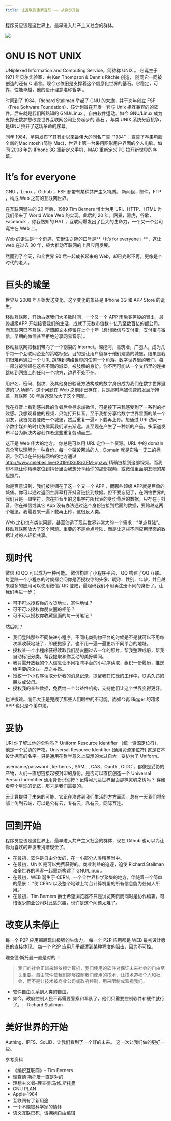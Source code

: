 ```yaml
---
title: 让互联网重新互联 —— 从身份开始
---
```

程序员应该是这世界上，最早进入共产主义社会的群体。

<!-- more -->
![](http://img.staryu.cn/20190615-01.jpg)

# GNU IS NOT UNIX

UNiplexed Information and Computing Service，简称称 UNIX 。 它诞生于 1971 年贝尔实验室，由 Ken Thompson & Dennis Ritchie 创造， 随同它一同被创造的还有 C 语言。现今它依旧是支撑着这个信息化世界的基石。它稳定，可靠，性能卓越，他的设计理念堪称哲学 。

时间到了 1984，Richard Stallman 举起了 GNU 的大旗，并于次年创立 FSF（Free Software Foundation），该计划旨在开发一套与 Unix 相互兼容的的软件。后来就是我们所熟知的 GNU/Linux ，自由软件运动。如今 GNU/Linux 成为支撑无数梦想改变世界互联网公司业务起步的 基石 ，与类 UNIX 系统分庭抗争，是GNU 拉开了这场革命的序幕。

同年 1984，苹果发布了其有史以来最伟大的同名广告 “1984” ，宣告了苹果电脑全新的Macintosh (简称 Mac)，世界上第一台采用图形用户界面的个人电脑。如同 2008 年的 IPhone 3G 重新定义手机，MAC 重新定义 PC 拉开新世界的序幕。

# It’s for everyone

GNU ，Linux ，Github ，FSF 都带有某种共产主义特质。
新闻组，邮件，FTP ，构成 Web 之前的互联网世界。

在互联网诞生的 20 年后，1989 Tim Berners 博士为用 URI、HTTP、HTML 为我们带来了 World Wide Web 的实现。此后的 20 年，网景，雅虎，谷歌，Facebook ，你我熟知的 BAT ，互联网爆发出了巨大的生命力，一个又一个公司诞生在 Web 上。

Web 的诞生是一个奇迹，它诞生之际的口号是**「It’s for everyone」**，这让 web 在过去 30 年，极大推动互联网的上层应用发展。

然而到了今天，和全世界 90 后一起成长起来的 Web，却已光彩不再，更像是个时代的老人。

# 巨头的城堡

世界从 2008 年开始发送变化，这个变化的象征是 IPhone 3G 和 APP Store 的诞生。

移动互联网，开始占据我们大多数时间，一个又一个 APP 雨后春笋般的冒出，最终超级APP 开始接管我们的生活，成就了无数市值数十亿乃至数百亿的额公司。而互联网已不互联，所谓超文本停留在上个十年（想想微信与支付宝，支付宝与微信，早期的微信甚至拒绝分享网易音乐）。

移动互联网把我们带向了一个割裂的 Internet。深挖河，高筑墙，广圈人，成为几乎每一个互联网企业的策略标配。目的是让用户留存于他们建造的城堡，结果是我们很难再通过一个 URL 跳转到网络世界的任何一个角落。数字世界里的我们，每一部分被禁锢在这些不同的城堡，被肢解的身份。你不再可能从一个文档里的连接跳转到网络上的任何一个地方，边界不处不在。

用户名、密码、指纹、及其他身份验证方法构成的数字身份成为我们在数字世界遨游的“入场券”。这个问题在 Web 之前即已存在，只是那时痛被快速的发展所掩盖，互联网 30 年后逐渐放大了这个问题。

我在抖音上看到感兴趣的作者后会寻求加微信，可是接下来我感受到了一系列的挫败感。我想观看他的视频，只能打开抖音，至于我想分享给数字世界里面的某一个朋友，我首先要登陆一个城堡，然后重复一遍> 下载再上传。想通过 URI 访问一个数字媒介的时代仿佛离我们渐去渐远。甚至现在产生了一种新的产品，多渠道发布平台为解决内容创作者这些重复劳动而生。

这正是 Web 伟大的地方。 你总是可以用 URL 定位一个资源。URL 中的 domain 完全可以理解为一种身份，每一个架设网站的人，Domain 就是它独一无二的标识。你可以在任何有网络的地方通过 http://www.celebes.live/2019/03/08/GEM-gnzw/ 精确链接到这部视频。而我却不能让你精确定位到抖音里面我想分享给你的那部视频，或微信里面朋友圈的某组照片。

你是否意识到，我们被禁锢在了这一个又一个 APP ，而那些超级 APP就是巨兽的城堡。你可以通过返回主屏幕打开抖音链接到数据。但不要忘记了，在网络世界的我们只是一串字符，你在抖音里的这串字符所代表的身份背后的数据，只存在于抖音，你在微信或其它 App 没有办法通过这个身份链接到后面的数据，要跨越这两个城堡，我需要来一遍下载再上传，这很反人类。

Web 之初也有类似问题，甚至创造了现实世界非常大的一个需求：“单点登陆”。移动互联网放大了这个问题。重要的不是单点登陆，而是让这些不同应用里面的数据让对的人轻松共享。

# 现时代

微信 和 QQ 可以成为一种可能。 微信构建了小程序平台， QQ 构建了QQ 互联。每登陆一个小程序的时候都会问你是否授权你的头像、昵称、性别、年龄，并且越来越多的应用可以使用微信/ QQ 登陆，最起码我们不用再注册不同的身份了。让我们再进一步：

- 可不可以授权你的收货地址，寄件地址？
- 可不可以授权你朋友圈的相册？
- 可不可以授权你收藏里面的每一份笔记？

然后呢？

- 我们登陆那些不同快递小程序，不同电商购物平台的时候是不是就可以不用每次填收获地址了，即便搬家了，也不用一遍一遍更新不同平台的地址。
- 授权某一个小程序获得读取我们朋友圈过去一年的照片，帮我整理成册，帮我自动标记分类，帮我提取和你互动的美好瞬间。
- 我只需开放我的个人信息让不同招聘平台的小程序读取，组织一份履历，推送给需要的企业。反之亦然。
- 授权一个小程序读取分析我的消息记录，提醒我在忙碌的工作中，联系久违的朋友或父母。
- 授权我的某些数据，免费给一个公益性机构，支持他们让这个世界变得更好。

也许很难。而伟大正是完成了那些人们眼中的不可能。而如今再 Bigger 的超级 APP 也只是个弟中弟。

# 妥协

URI 你了解过他的全称吗？ Uniform Resource Identifier （统一资源定位符）， 他是一个妥协的产物。Universal Resource Identifier (通用资源定位符) 这是它本设计拥有的名字。只是通用在哲学意义上显示的太过自大，妥协为了 Uniform。

username/password , kerberos , SAML , CAS，Oauth , OIDC ，都像是妥协的产物，人们一直想链接起被封印的身份。是否可以直接创造一个 Universal Person Indentifier 通用身份识别符？记得阿凡达世界里面那棵灵魂之树吗？ 存储着整个星球的记忆，那才是我们需要的。

云计算提供了未来的可能，它正在渗透到我们生活的方方面面。总有一天我们将全部上传到云端，可以是公有云，专有云，私有云，网际互连。

# 回到开始
程序员应该是这世界上，最早进入共产主义社会的群体，现在 Github 也可以为让你为喜欢的开发者捐赠现金了。

- 在最初，软件是自由分发的，在一小部分人类精英当中。
- 在最初，UNIX 是可以免费获得的。商业利益的追逐，迫使 Richard Stallman 和全世界的黑客一起重新构建了 GNU/Linux 。
- 在最初，WEB 诞生于 CERN，一个全世界科学聚集的地方，伴随着一个简单的愿景： “使 CERN 以及整个地球上每台计算机里的所有信息能为任何人所用。”
- 在最初，Tim Berners 爵士希望浏览器不只是浏览网页而同时是协作编辑。可惜很少商业公司对此感兴趣，也许是这个问题太难了。

# 改变从未停止

每一个 P2P 应用都展现出极强的生命力。
每一个 P2P 应用都是 WEB 最初设计愿景的直接体现。
每一个 P2P 应用几乎都遭到某种程度的阻击，因为不可控。

理查德·斯托曼一直是对的：
>我们的社会正越来越依赖计算机，我们使用的软件对保证未来社会的自由至关重要。自由软件使我们能够控制我们使用的技术，让技术造福个人和社会，而不是让技术被商业公司或政府控制，用来限制或监视我们。

- 软件自由关系到人类的自由。
- 如今，政府控制人民不再需要警察和军队了，他们只需要控制软件和硬件就行了。-– Richard Stallman

# 美好世界的开始

Authing、IPFS、SoLiD，让我们看到了一个好的未来。
这一次让我们做的更好一些。

参考资料

- 《编织互联网》- Tim Berners
- 理查德·斯托曼一直是对的
- 理想主义者–理查德.马修.斯托曼
- GNU PLAN
- Apple-1984
- 互联网有了新用途
- 一个不赚钱科学家的情怀
- 语义互联已死，请拥抱自由编辑